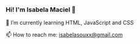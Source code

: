 ### Hi! I'm Isabela Maciel 👋
🌱 I’m currently learning HTML, JavaScript and CSS

📫 How to reach me: isabelasouxx@gmail.com

